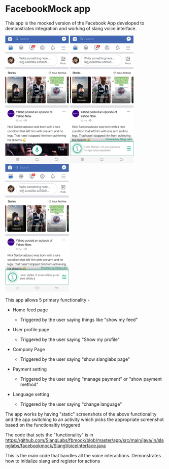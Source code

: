 # FacebookMock app
This app is the mocked version of the Facebook App developed to demonstrates integration and working of slang voice interface.

<img src="./images/slang_mic.jpg" width="200px"> <img src="./images/slang_en_interface.jpg" width="200px"> <img src="./images/slang_hi_interface.jpg" width="200px">

This app allows 5 primary functionality -

* Home feed page
  - Triggered by the user saying things like "show my feed"
  
* User profile page
  - Triggered by the user saying "Show my profile"
  
* Company Page
  - Triggered by the user saying "show slanglabs page"
  
* Payment setting
  - Triggered by the user saying "manage payment" or "show payment method"

* Language setting
  - Triggered by the user saying "change language"
  
The app works by having "static" screenshots of the above functionality and the app switching to an activity which picks the appropriate screenshot based on the functionaltiy triggered

The code that sets the "functionality" is in https://github.com/SlangLabs/fbmock/blob/master/app/src/main/java/in/slanglabs/facebookmock/SlangVoiceInterface.java

This is the main code that handles all the voice interactions. Demonstrates how to initialize slang and register for actions



